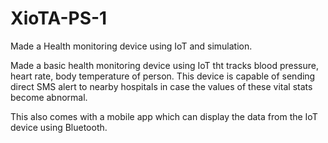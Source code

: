# XioTA-PS-1
Made a Health monitoring device using IoT and simulation.

Made a basic health monitoring device using IoT tht tracks blood pressure, heart rate, body temperature of person. This device is capable of sending direct SMS alert to nearby hospitals in case the values of these vital stats become abnormal.

This also comes with a mobile app which can display the data from the IoT device using Bluetooth.
